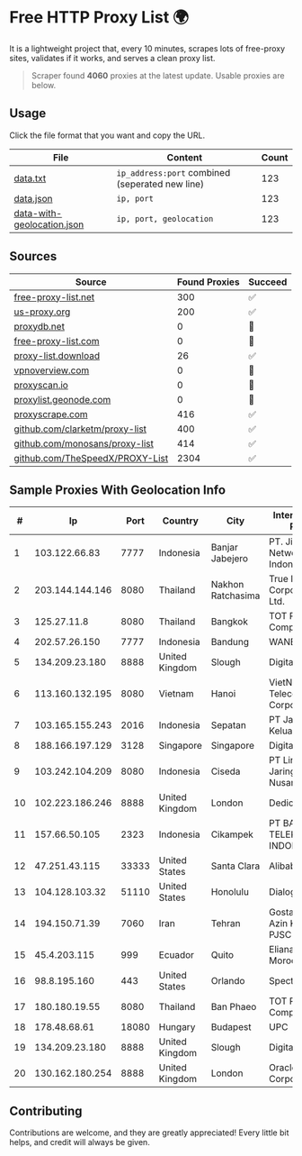 
# Free HTTP Proxy List 🌍

It is a lightweight project that, every 10 minutes, scrapes lots of free-proxy sites, validates if it works, and serves a clean proxy list.


> Scraper found **4060** proxies at the latest update. Usable proxies are below.

## Usage

Click the file format that you want and copy the URL.


|File|Content|Count|
|----|-------|-----|
|[data.txt](https://raw.githubusercontent.com/themiralay/Proxy-List-World/master/data.txt)|`ip_address:port` combined (seperated new line)|123|
|[data.json](https://raw.githubusercontent.com/themiralay/Proxy-List-World/master/data.json)|`ip, port`|123|
|[data-with-geolocation.json](https://raw.githubusercontent.com/themiralay/Proxy-List-World/master/data-with-geolocation.json)|`ip, port, geolocation`|123|

## Sources

|Source|Found Proxies|Succeed|
|------|-------------|-------|
|[free-proxy-list.net](https://free-proxy-list.net)|300|✅|
|[us-proxy.org](https://www.us-proxy.org)|200|✅|
|[proxydb.net](http://proxydb.net)|0|🚫|
|[free-proxy-list.com](https://free-proxy-list.com/?page=&port=&type%5B%5D=http&type%5B%5D=https&up_time=0&search=Search)|0|🚫|
|[proxy-list.download](https://www.proxy-list.download/HTTP)|26|✅|
|[vpnoverview.com](https://vpnoverview.com/privacy/anonymous-browsing/free-proxy-servers)|0|🚫|
|[proxyscan.io](https://www.proxyscan.io)|0|🚫|
|[proxylist.geonode.com](https://proxylist.geonode.com/api/proxy-list?limit=300&page=1&sort_by=lastChecked&sort_type=desc&protocols=http,https)|0|🚫|
|[proxyscrape.com](https://api.proxyscrape.com/v2/?request=displayproxies&protocol=http&timeout=10000&country=all&ssl=all&anonymity=all)|416|✅|
|[github.com/clarketm/proxy-list](https://raw.githubusercontent.com/clarketm/proxy-list/master/proxy-list-raw.txt)|400|✅|
|[github.com/monosans/proxy-list](https://raw.githubusercontent.com/monosans/proxy-list/main/proxies/http.txt)|414|✅|
|[github.com/TheSpeedX/PROXY-List](https://raw.githubusercontent.com/TheSpeedX/PROXY-List/master/http.txt)|2304|✅|


## Sample Proxies With Geolocation Info

|#|Ip|Port|Country|City|Internet Service Provider|
|-|--|----|-------|----|-------------------------|
|1|103.122.66.83|7777|Indonesia|Banjar Jabejero|PT. Jinom Network Indonesia|
|2|203.144.144.146|8080|Thailand|Nakhon Ratchasima|True Internet Corporation CO. Ltd.|
|3|125.27.11.8|8080|Thailand|Bangkok|TOT Public Company Limited|
|4|202.57.26.150|7777|Indonesia|Bandung|WANET|
|5|134.209.23.180|8888|United Kingdom|Slough|DigitalOcean, LLC|
|6|113.160.132.195|8080|Vietnam|Hanoi|VietNam Post and Telecom Corporation|
|7|103.165.155.243|2016|Indonesia|Sepatan|PT Jaringan Keluarga Bersama|
|8|188.166.197.129|3128|Singapore|Singapore|DigitalOcean, LLC|
|9|103.242.104.209|8080|Indonesia|Ciseda|PT Lintas Jaringan Nusantara|
|10|102.223.186.246|8888|United Kingdom|London|Dedicated Servers|
|11|157.66.50.105|2323|Indonesia|Cikampek|PT BARAYA TELEKOMUNIKASI INDONESIA|
|12|47.251.43.115|33333|United States|Santa Clara|Alibaba Cloud LLC|
|13|104.128.103.32|51110|United States|Honolulu|Dialogix Telecom|
|14|194.150.71.39|7060|Iran|Tehran|Gostaresh Ertebat Azin Kia Company PJSC|
|15|45.4.203.115|999|Ecuador|Quito|Eliana Vanessa Morocho Oña|
|16|98.8.195.160|443|United States|Orlando|Spectrum|
|17|180.180.19.55|8080|Thailand|Ban Phaeo|TOT Public Company Limited|
|18|178.48.68.61|18080|Hungary|Budapest|UPC|
|19|134.209.23.180|8888|United Kingdom|Slough|DigitalOcean, LLC|
|20|130.162.180.254|8888|United Kingdom|London|Oracle Corporation|



## Contributing

Contributions are welcome, and they are greatly appreciated! Every
little bit helps, and credit will always be given.

